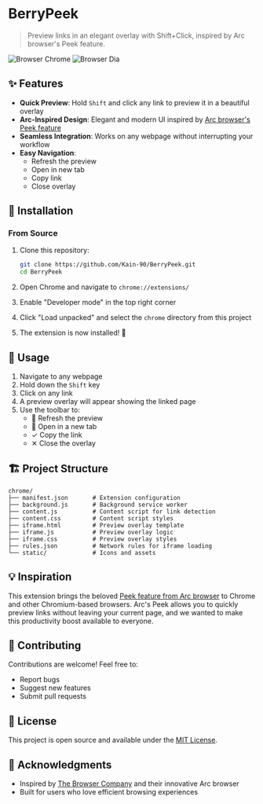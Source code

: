 # BerryPeek

> Preview links in an elegant overlay with Shift+Click, inspired by Arc browser's Peek feature.

![Browser Chrome](https://img.shields.io/badge/browser-Chrome-green) ![Browser Dia](https://img.shields.io/badge/browser-Dia-green)

## ✨ Features

- **Quick Preview**: Hold `Shift` and click any link to preview it in a beautiful overlay
- **Arc-Inspired Design**: Elegant and modern UI inspired by [Arc browser's Peek feature](https://resources.arc.net/hc/en-us/articles/19335302900887-Peek-Preview-Sites-From-Pinned-Tabs)
- **Seamless Integration**: Works on any webpage without interrupting your workflow
- **Easy Navigation**: 
  - Refresh the preview
  - Open in new tab
  - Copy link
  - Close overlay

## 🚀 Installation

### From Source

1. Clone this repository:
   ```bash
   git clone https://github.com/Kain-90/BerryPeek.git
   cd BerryPeek
   ```

2. Open Chrome and navigate to `chrome://extensions/`

3. Enable "Developer mode" in the top right corner

4. Click "Load unpacked" and select the `chrome` directory from this project

5. The extension is now installed! 🎉

## 🎯 Usage

1. Navigate to any webpage
2. Hold down the `Shift` key
3. Click on any link
4. A preview overlay will appear showing the linked page
5. Use the toolbar to:
   - 🔄 Refresh the preview
   - 🔗 Open in a new tab
   - ✓ Copy the link
   - ✕ Close the overlay

## 🏗️ Project Structure

```
chrome/
├── manifest.json       # Extension configuration
├── background.js       # Background service worker
├── content.js          # Content script for link detection
├── content.css         # Content script styles
├── iframe.html         # Preview overlay template
├── iframe.js           # Preview overlay logic
├── iframe.css          # Preview overlay styles
├── rules.json          # Network rules for iframe loading
└── static/             # Icons and assets
```

## 💡 Inspiration

This extension brings the beloved [Peek feature from Arc browser](https://resources.arc.net/hc/en-us/articles/19335302900887-Peek-Preview-Sites-From-Pinned-Tabs) to Chrome and other Chromium-based browsers. Arc's Peek allows you to quickly preview links without leaving your current page, and we wanted to make this productivity boost available to everyone.

## 🤝 Contributing

Contributions are welcome! Feel free to:

- Report bugs
- Suggest new features
- Submit pull requests

## 📝 License

This project is open source and available under the [MIT License](LICENSE).

## 🙏 Acknowledgments

- Inspired by [The Browser Company](https://arc.net/) and their innovative Arc browser
- Built for users who love efficient browsing experiences

